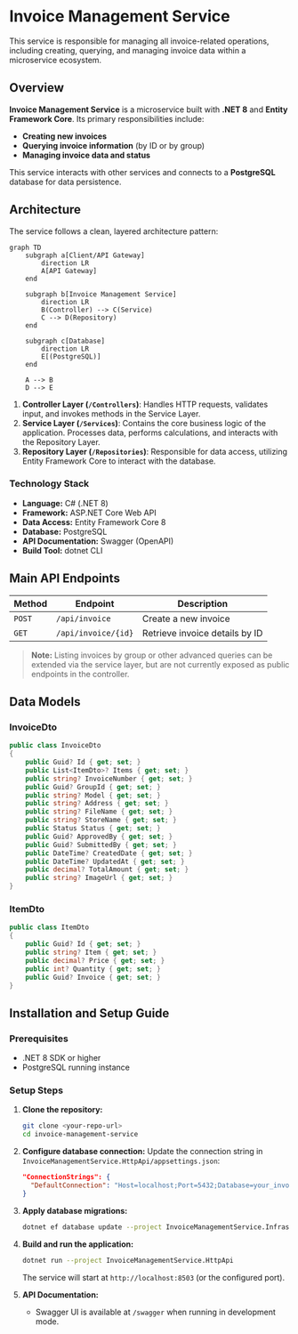 # Invoice Management Service

This service is responsible for managing all invoice-related operations, including creating, querying, and managing invoice data within a microservice ecosystem.

## Overview

**Invoice Management Service** is a microservice built with **.NET 8** and **Entity Framework Core**. Its primary responsibilities include:
- **Creating new invoices**
- **Querying invoice information** (by ID or by group)
- **Managing invoice data and status**

This service interacts with other services and connects to a **PostgreSQL** database for data persistence.

## Architecture

The service follows a clean, layered architecture pattern:

```mermaid
graph TD
    subgraph a[Client/API Gateway]
        direction LR
        A[API Gateway]
    end

    subgraph b[Invoice Management Service]
        direction LR
        B(Controller) --> C(Service)
        C --> D(Repository)
    end

    subgraph c[Database]
        direction LR
        E[(PostgreSQL)]
    end

    A --> B
    D --> E
```

1.  **Controller Layer (`/Controllers`)**: Handles HTTP requests, validates input, and invokes methods in the Service Layer.
2.  **Service Layer (`/Services`)**: Contains the core business logic of the application. Processes data, performs calculations, and interacts with the Repository Layer.
3.  **Repository Layer (`/Repositories`)**: Responsible for data access, utilizing Entity Framework Core to interact with the database.

### Technology Stack

- **Language:** C# (.NET 8)
- **Framework:** ASP.NET Core Web API
- **Data Access:** Entity Framework Core 8
- **Database:** PostgreSQL
- **API Documentation:** Swagger (OpenAPI)
- **Build Tool:** dotnet CLI

## Main API Endpoints

| Method     | Endpoint                | Description                        |
|------------|-------------------------|------------------------------------|
| `POST`     | `/api/invoice`          | Create a new invoice               |
| `GET`      | `/api/invoice/{id}`     | Retrieve invoice details by ID     |

> **Note:** Listing invoices by group or other advanced queries can be extended via the service layer, but are not currently exposed as public endpoints in the controller.

## Data Models

### InvoiceDto
```csharp
public class InvoiceDto
{
    public Guid? Id { get; set; }
    public List<ItemDto>? Items { get; set; }
    public string? InvoiceNumber { get; set; }
    public Guid? GroupId { get; set; }
    public string? Model { get; set; }
    public string? Address { get; set; }
    public string? FileName { get; set; }
    public string? StoreName { get; set; }
    public Status Status { get; set; }
    public Guid? ApprovedBy { get; set; }
    public Guid? SubmittedBy { get; set; }
    public DateTime? CreatedDate { get; set; }
    public DateTime? UpdatedAt { get; set; }
    public decimal? TotalAmount { get; set; }
    public string? ImageUrl { get; set; }
}
```

### ItemDto
```csharp
public class ItemDto
{
    public Guid? Id { get; set; }
    public string? Item { get; set; }
    public decimal? Price { get; set; }
    public int? Quantity { get; set; }
    public Guid? Invoice { get; set; }
}
```

## Installation and Setup Guide

### Prerequisites
- .NET 8 SDK or higher
- PostgreSQL running instance

### Setup Steps

1.  **Clone the repository:**
    ```bash
    git clone <your-repo-url>
    cd invoice-management-service
    ```

2.  **Configure database connection:**
    Update the connection string in `InvoiceManagementService.HttpApi/appsettings.json`:
    ```json
    "ConnectionStrings": {
      "DefaultConnection": "Host=localhost;Port=5432;Database=your_invoice_db;Username=your_username;Password=your_password"
    }
    ```

3.  **Apply database migrations:**
    ```bash
    dotnet ef database update --project InvoiceManagementService.Infrastructure
    ```

4.  **Build and run the application:**
    ```bash
    dotnet run --project InvoiceManagementService.HttpApi
    ```
    The service will start at `http://localhost:8503` (or the configured port).

5.  **API Documentation:**
    - Swagger UI is available at `/swagger` when running in development mode.
